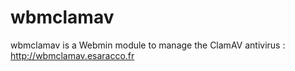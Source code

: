 # wbmclamav
wbmclamav is a Webmin module to manage the ClamAV antivirus : http://wbmclamav.esaracco.fr
